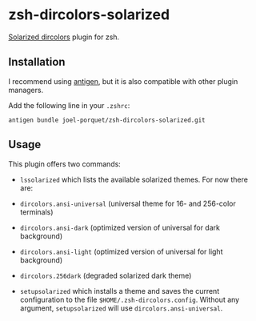# zsh-dircolors-solarized

[Solarized dircolors](https://github.com/seebi/dircolors-solarized) plugin for
zsh.

## Installation

I recommend using [antigen](https://github.com/zsh-users/antigen), but it is
also compatible with other plugin managers.

Add the following line in your `.zshrc`:

    antigen bundle joel-porquet/zsh-dircolors-solarized.git


## Usage

This plugin offers two commands:

* `lssolarized` which lists the available solarized themes. For now there are:
 * `dircolors.ansi-universal` (universal theme for 16- and 256-color terminals)
 * `dircolors.ansi-dark` (optimized version of universal for dark background)
 * `dircolors.ansi-light` (optimized version of universal for light background)
 * `dircolors.256dark` (degraded solarized dark theme)

* `setupsolarized` which installs a theme and saves the current configuration to
  the file `$HOME/.zsh-dircolors.config`. Without any argument, `setupsolarized`
  will use `dircolors.ansi-universal`.

